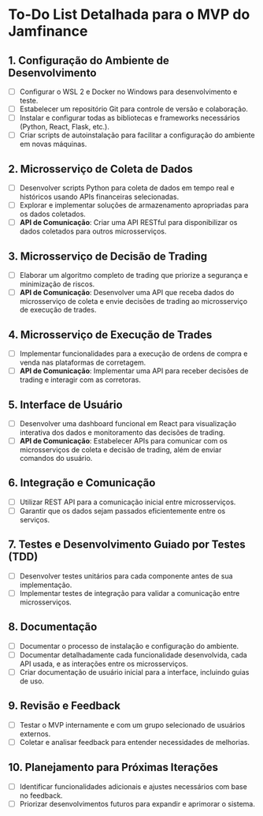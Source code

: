 # To-Do List Detalhada para o MVP do Jamfinance

## 1. Configuração do Ambiente de Desenvolvimento
- [ ] Configurar o WSL 2 e Docker no Windows para desenvolvimento e teste.
- [ ] Estabelecer um repositório Git para controle de versão e colaboração.
- [ ] Instalar e configurar todas as bibliotecas e frameworks necessários (Python, React, Flask, etc.).
- [ ] Criar scripts de autoinstalação para facilitar a configuração do ambiente em novas máquinas.

## 2. Microsserviço de Coleta de Dados
- [ ] Desenvolver scripts Python para coleta de dados em tempo real e históricos usando APIs financeiras selecionadas.
- [ ] Explorar e implementar soluções de armazenamento apropriadas para os dados coletados.
- [ ] **API de Comunicação**: Criar uma API RESTful para disponibilizar os dados coletados para outros microsserviços.

## 3. Microsserviço de Decisão de Trading
- [ ] Elaborar um algoritmo completo de trading que priorize a segurança e minimização de riscos.
- [ ] **API de Comunicação**: Desenvolver uma API que receba dados do microsserviço de coleta e envie decisões de trading ao microsserviço de execução de trades.

## 4. Microsserviço de Execução de Trades
- [ ] Implementar funcionalidades para a execução de ordens de compra e venda nas plataformas de corretagem.
- [ ] **API de Comunicação**: Implementar uma API para receber decisões de trading e interagir com as corretoras.

## 5. Interface de Usuário
- [ ] Desenvolver uma dashboard funcional em React para visualização interativa dos dados e monitoramento das decisões de trading.
- [ ] **API de Comunicação**: Estabelecer APIs para comunicar com os microsserviços de coleta e decisão de trading, além de enviar comandos do usuário.

## 6. Integração e Comunicação
- [ ] Utilizar REST API para a comunicação inicial entre microsserviços.
- [ ] Garantir que os dados sejam passados eficientemente entre os serviços.

## 7. Testes e Desenvolvimento Guiado por Testes (TDD)
- [ ] Desenvolver testes unitários para cada componente antes de sua implementação.
- [ ] Implementar testes de integração para validar a comunicação entre microsserviços.

## 8. Documentação
- [ ] Documentar o processo de instalação e configuração do ambiente.
- [ ] Documentar detalhadamente cada funcionalidade desenvolvida, cada API usada, e as interações entre os microsserviços.
- [ ] Criar documentação de usuário inicial para a interface, incluindo guias de uso.

## 9. Revisão e Feedback
- [ ] Testar o MVP internamente e com um grupo selecionado de usuários externos.
- [ ] Coletar e analisar feedback para entender necessidades de melhorias.

## 10. Planejamento para Próximas Iterações
- [ ] Identificar funcionalidades adicionais e ajustes necessários com base no feedback.
- [ ] Priorizar desenvolvimentos futuros para expandir e aprimorar o sistema.
